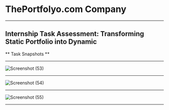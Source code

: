# ThePortfolyo.com Company
***********************************************************************************************************************************************************************
## Internship Task Assessment: Transforming Static Portfolio into Dynamic
** Task Snapshots **
***********************************************************************************************************************************************************************
![Screenshot (53)](https://github.com/Ashok-713/ThePortfolyo.com_Task/assets/102814093/fafa4790-f238-4aed-900d-d2041541deff)
***********************************************************************************************************************************************************************
![Screenshot (54)](https://github.com/Ashok-713/ThePortfolyo.com_Task/assets/102814093/ee81ad0b-99f2-4713-b0c1-57daa8595820)
***********************************************************************************************************************************************************************
![Screenshot (55)](https://github.com/Ashok-713/ThePortfolyo.com_Task/assets/102814093/87439525-af9e-4bd6-b78d-253158a2486e)
***********************************************************************************************************************************************************************
